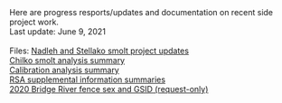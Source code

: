 <body>Here are progress resports/updates and documentation on recent side project work.</body>     
<br>
<body>Last update: June 9, 2021</body>
<br>
<br>
<body>Files:</body>
<a href="northern_smolts_inseason.html">Nadleh and Stellako smolt project updates</a>
<br>
<a href="chilko_smolts.html">Chilko smolt analysis summary</a>
<br>
<a href="calibration_doc.html">Calibration analysis summary</a>
<br>
<a href="arrival_timing_markdown.html">RSA supplemental information summaries</a>
<br>
<a href="TBD">2020 Bridge River fence sex and GSID (request-only)</a>
